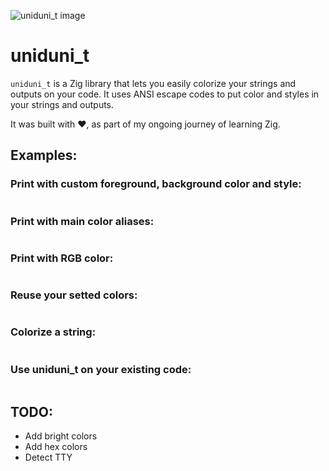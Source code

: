 ![uniduni_t image](https://codeberg.org/attachments/f0ba7e70-05fe-4f6a-9aa8-1f8bbb087d15)

# uniduni_t

`uniduni_t` is a Zig library that lets you easily colorize your strings and outputs on your code. It uses ANSI escape codes to put color and styles in your strings and outputs.

It was built with :heart:, as part of my ongoing journey of learning Zig.

## Examples:

### Print with custom foreground, background color and style:
```
```
### Print with main color aliases:
```
```
### Print with RGB color:
```
```
### Reuse your setted colors:
```
```
### Colorize a string:
```
```
### Use uniduni_t on your existing code:
```
```
## TODO:
- Add bright colors
- Add hex colors
- Detect TTY
